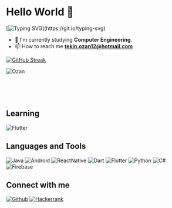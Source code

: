 # Hello World 👋

[![Typing SVG](https://readme-typing-svg.demolab.com?font=Fira+Code&pause=1000&width=435&lines=Hi!+My+name+is+Diyar+Ozan+Tekin.;I+am+a+Computere+Engineer.)](https://git.io/typing-svg)

 - 🏢 I'm currently studying **Computer Engineering**.
- 📫 How to reach me **tekin.ozan12@hotmail.com**



[![GitHub Streak](http://github-readme-streak-stats.herokuapp.com?user=tekinozan&theme=radical&date_format=M%20j%5B%2C%20Y%5D)](https://git.io/streak-stats)<br>
<p><img  align="center" src="https://github-readme-stats.vercel.app/api/top-langs/?username=tekinozan&langs_count=10&theme=cobalt&layout=compact" alt="Ozan" /></p><br>
<br><br>

## Learning
![Flutter](https://img.shields.io/badge/Flutter-02569B?style=for-the-badge&logo=flutter&logoColor=white)

## Languages and Tools
![Java](https://img.shields.io/badge/Java-ED8B00?style=for-the-badge&logo=java&logoColor=white)
![Android](https://img.shields.io/badge/Android-3DDC84?style=for-the-badge&logo=android&logoColor=white)
![ReactNative](https://img.shields.io/badge/React_Native-20232A?style=for-the-badge&logo=react&logoColor=61DAFB)
![Dart](https://img.shields.io/badge/Dart-0175C2?style=for-the-badge&logo=dart&logoColor=white)
![Flutter](https://img.shields.io/badge/Flutter-02569B?style=for-the-badge&logo=flutter&logoColor=white)
![Python](	https://img.shields.io/badge/Python-14354C?style=for-the-badge&logo=python&logoColor=white)
![C#](https://img.shields.io/badge/C%23-239120?style=for-the-badge&logo=c-sharp&logoColor=white)
![Firebase](https://img.shields.io/badge/Firebase-F24E1E?style=for-the-badge&logo=Firebase&logoColor=white)

## Connect with me
[![Github](https://img.shields.io/badge/GitHub-100000?style=for-the-badge&logo=github&logoColor=white)](https://github.com/tekinozan)
[![Hackerrank](https://img.shields.io/badge/-Hackerrank-2EC866?style=for-the-badge&logo=HackerRank&logoColor=white)](https://www.hackerrank.com/tekin_ozan12)


